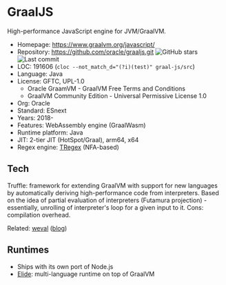 # GraalJS

High-performance JavaScript engine for JVM/GraalVM.

* Homepage:         https://www.graalvm.org/javascript/
* Repository:       https://github.com/oracle/graaljs.git <img src="https://img.shields.io/github/stars/oracle/graaljs?label=&style=flat-square" alt="GitHub stars" title="GitHub stars"><img src="https://img.shields.io/github/last-commit/oracle/graaljs?label=&style=flat-square" alt="Last commit" title="Last commit">
* LOC:              191606 (`cloc --not_match_d="(?i)(test)" graal-js/src`)
* Language:         Java
* License:          GFTC, UPL-1.0
  * Oracle GraamVM - GraalVM Free Terms and Conditions
  * GraalVM Community Edition - Universal Permissive License 1.0
* Org:              Oracle
* Standard:         ESnext
* Years:            2018-
* Features:         WebAssembly engine (GraalWasm)
* Runtime platform: Java
* JIT:              2-tier JIT (HotSpot/Graal), arm64, x64
* Regex engine:     [TRegex](https://github.com/oracle/graal/tree/master/regex) (NFA-based)

## Tech

Truffle: framework for extending GraalVM with support for new languages by automatically deriving high-performance code from interpreters. Based on the idea of partial evaluation of interpreters (Futamura projection) - essentially, unrolling of interpreter's loop for a given input to it. Cons: compilation overhead.

Related: [weval](https://github.com/bytecodealliance/weval) ([blog](https://cfallin.org/blog/2024/08/28/weval/))

## Runtimes

* Ships with its own port of Node.js
* [Elide](https://github.com/elide-dev/elide): multi-language runtime on top of GraalVM
